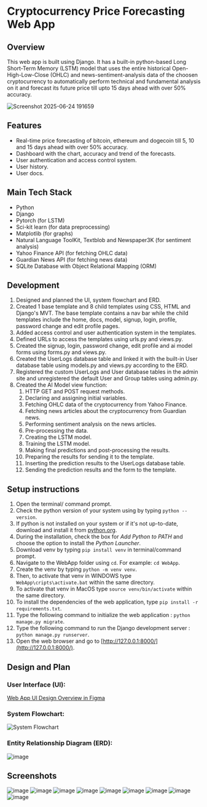# Cryptocurrency Price Forecasting Web App
## Overview
This web app is built using Django. It has a built-in python-based Long Short-Term Memory (LSTM) model that uses the entire historical Open-High-Low-Close (OHLC) and news-sentiment-analysis data of the choosen cryptocurrency to automatically perform technical and fundamental analysis on it and forecast its future price till upto 15 days ahead with over 50% accuracy.

![Screenshot 2025-06-24 191659](https://github.com/user-attachments/assets/0f1ba3a7-3ef7-4ad0-879d-19bed4789c84)

## Features
- Real-time price forecasting of bitcoin, ethereum and dogecoin till 5, 10 and 15 days ahead with over 50% accuracy.
- Dashboard with the chart, accuracy and trend of the forecasts.
- User authentication and access control system.
- User history.
- User docs.

## Main Tech Stack
- Python
- Django 
- Pytorch (for LSTM)
- Sci-kit learn (for data preprocessing)
- Matplotlib (for graphs)
- Natural Language ToolKit, Textblob and Newspaper3K (for sentiment analysis)
- Yahoo Finance API (for fetching OHLC data)
- Guardian News API (for fetching news data)
- SQLite Database with Object Relational Mapping (ORM)

## Development
1. Designed and planned the UI, system flowchart and ERD.
2. Created 1 base template and 8 child templates using CSS, HTML and Django's MVT. The base template contains a nav bar while the child templates include the home, docs, model, signup, login, profile, password change and edit profile pages.
3. Added access control and user authentication system in the templates.
4. Defined URLs to access the templates using urls.py and views.py.
5. Created the signup, login, password change, edit profile and ai model forms using forms.py and views.py.
6. Created the UserLogs database table and linked it with the built-in User database table using models.py and views.py according to the ERD.
7. Registered the custom UserLogs and User database tables in the admin site and unregistered the default User and Group tables using admin.py.
8. Created the AI Model view function:
   1. HTTP GET and POST request methods.
   2. Declaring and assigning initial variables.
   3. Fetching OHLC data of the cryptocurrency from Yahoo Finance.
   4. Fetching news articles about the cryptocurrency from Guardian news.
   5. Performing sentiment analysis on the news articles.
   6. Pre-processing the data.
   7. Creating the LSTM model.
   8. Training the LSTM model.
   9. Making final predictions and post-processing the results.
   10. Preparing the results for sending it to the template.
   11. Inserting the prediction results to the UserLogs database table.
   12. Sending the prediction results and the form to the template.

## Setup instructions
1. Open the terminal/ command prompt.
2. Check the python version of your system using by typing `python --version`.
3. If python is not installed on your system or if it's not up-to-date, download and install it from [python.org](https://www.python.org/).
4. During the installation, check the box for *Add Python to PATH* and choose the option to install the *Python Launcher*.
5. Download venv by typing `pip install venv` in terminal/command prompt.
6. Navigate to the WebApp folder using `cd`. For example: `cd WebApp`.
7. Create the venv by typing `python -m venv venv`.
8. Then, to activate that venv in WINDOWS type `WebApp\cripts\activate.bat` within the same directory.
10. To activate that venv in MacOS type `source venv/bin/activate` within the same directory.
11. To install the dependencies of the web application, type `pip install -r requirements.txt`.
12. Type the following command to initialize the web application : `python manage.py migrate`.
13. Type the following command to run the Django development server : `python manage.py runserver`.
14. Open the web browser and go to [http://127.0.0.1:8000/](http://127.0.0.1:8000/).

## Design and Plan
### User Interface (UI):
[Web App UI Design Overview in Figma](https://www.figma.com/design/QBmbxszGzhhZtziTtdYsho/Web-App-UI-Design-Overview?node-id=0-1&t=MFBIG7MIZlCv3lXU-1)
### System Flowchart:
![System Flowchart](https://github.com/user-attachments/assets/b0b80f8e-5e7d-42e2-b9b4-89dbce178b81)
### Entity Relationship Diagram (ERD):
![image](https://github.com/user-attachments/assets/cb7e8754-cdd4-4ce6-8804-3dd0196d9e9e)

## Screenshots
![image](https://github.com/user-attachments/assets/531ee7d9-66f6-4505-a247-77c503281917)
![image](https://github.com/user-attachments/assets/9bc00200-7a4d-42aa-afbb-50036e92082c)
![image](https://github.com/user-attachments/assets/f62459df-ba46-4392-a057-747aa44fe7e8)
![image](https://github.com/user-attachments/assets/2d83aa73-be0f-459e-aa0d-05118520a151)
![image](https://github.com/user-attachments/assets/446a6dab-685f-4363-976f-a1882a09af5f)
![image](https://github.com/user-attachments/assets/31b2458b-b16d-4ec0-9425-6965683d5ba7)
![image](https://github.com/user-attachments/assets/9748865d-f69a-4b3a-a0e3-1d748f85cda4)
![image](https://github.com/user-attachments/assets/16958372-dff5-47a5-8e43-99b27e2a6c97)
![image](https://github.com/user-attachments/assets/56d52465-9b64-4c2e-9324-f31e1eefc4de)

